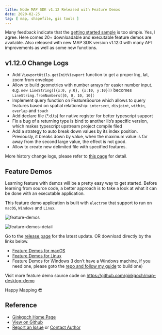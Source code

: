 ```yaml
---
title: Node MAP SDK v1.12 Released with Feature Demos
date: 2020-02-25
tag: [ map, shapefile, gis tools ]
---
```

Many feedback indicate that the [getting started sample](https://github.com/ginkgoch/map-quick-started-demos) is too simple. Yes, I agree. Here comes 20+ downloadable and executable feature demos are available. Also released with new MAP SDK version v1.12.0 with many API improvements as well as some new functions.
<!-- more --> 

## v1.12.0 Change Logs
* Add `ViewportUtils.getInitViewport` function to get a proper lng, lat, zoom from envelope
* Allow to build geometries with number arrays for easier number input. e.g. `new LineString([{x:0, y:0}, {x:10, y:10}])` becomes `LineString.fromNumbers([0, 0, 10, 10])`
* Implement query function on FeatureSource which allows to query features based on spatial relationship: `intersect`, `disjoint`, `within`, `overlap` and `touch`
* Add declare file (*.d.ts) for native register for better typescript support
* Fix a bug of a returning type is bind to another lib’s specific version, which makes typescript upstream project compile filed
* Add a strategy to auto break down values by its index position. Previously, it breaks down by value, when the maximum value is far away from the second large value, the effect is not good.
* Allow to create new delimited file with specified features.

More history change logs, please refer to [this page](https://github.com/ginkgoch/node-map/blob/develop/RELEASE.md) for detail.

## Feature Demos
Learning feature with demos will be a pretty easy way to get started. Before learning from source code, a better approach is to take a look at what it can be done with an executable application.

This feature demo application is built with `electron` that support to run on `macOS`, `Windows` and `Linux`.

![feature-demos](/post-imgs/20200225/overview.png)

![feature-demos-detail](/post-imgs/20200225/screenshot-1.png)

Go to the [release page](https://github.com/ginkgoch/map-desktop-demo/releases) for the latest update. OR download directly by the links below.

* [Feature Demos for macOS](https://ginkgoch.s3.us-east-2.amazonaws.com/desktop-demo/ginkgoch-feature-demos-for-desktop-1.0.0-mac.zip)
* [Feature Demos for Linux](https://ginkgoch.s3.us-east-2.amazonaws.com/desktop-demo/ginkgoch-feature-demos-for-desktop-1.0.0.AppImage)
* Feature Demos for Windows (I don't have a Windows machine, if you need one, please goto the [repo and follow my guide](https://github.com/ginkgoch/map-desktop-demo) to build one)

Visit more feature demo source code on https://github.com/ginkgoch/map-desktop-demo



Happy Mapping 😎

## Reference
* [Ginkgoch Home Page](https://ginkgoch.com)
* [View on Github](https://github.com/ginkgoch/node-map)
* [Report an Issue](https://github.com/ginkgoch/node-map/issues) or [Contact Author](mailto:ginkgoch@outlook.com)
